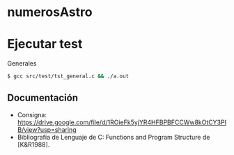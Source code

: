 # numerosAstro

# Ejecutar test

Generales

```bash
$ gcc src/test/tst_general.c && ./a.out
```

## Documentación

- Consigna: https://drive.google.com/file/d/1ROieFk5yjYR4HFBPBFCCWw8kOtCY3PIB/view?usp=sharing
- Bibliografía de Lenguaje de C: Functions and Program Structure de [K&R1988].
